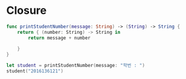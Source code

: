 # Closure

```swift
func printStudentNumber(message: String) -> (String) -> String {
    return { (number: String) -> String in
        return message + number
        
    }
}

let student = printStudentNumber(message: "학번 : ")
student("2016136121")
```

















